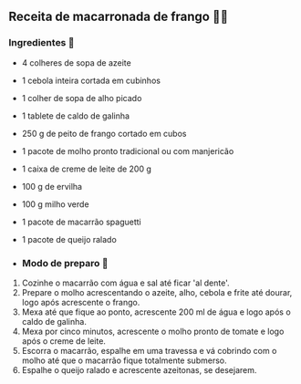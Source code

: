 ##              Receita de macarronada de frango​ :chicken::spaghetti:

### 

### Ingredientes :page_with_curl:

- 4 colheres de sopa de azeite

- 1 cebola inteira cortada em cubinhos

- 1 colher de sopa de alho picado

- 1 tablete de caldo de galinha

- 250 g de peito de frango cortado em cubos

- 1 pacote de molho pronto tradicional ou com manjericão

- 1 caixa de creme de leite de 200 g

- 100 g de ervilha

- 100 g milho verde

- 1 pacote de macarrão spaguetti

- 1 pacote de queijo ralado



- ### Modo de preparo :shallow_pan_of_food:

1.  Cozinhe o macarrão com água e sal até ficar 'al dente'.
2.  Prepare o molho acrescentando o azeite, alho, cebola e frite até dourar, logo após acrescente o frango.
3. Mexa até que fique ao ponto, acrescente 200 ml de água e logo após o caldo de galinha.
4. Mexa por cinco minutos, acrescente o molho pronto de tomate e logo após o creme de leite.
5. Escorra o macarrão, espalhe em uma travessa e vá cobrindo com o molho até que o macarrão fique totalmente submerso.
6. Espalhe o queijo ralado e acrescente azeitonas, se desejarem.







